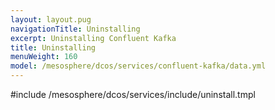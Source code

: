 ```yaml
---
layout: layout.pug
navigationTitle: Uninstalling 
excerpt: Uninstalling Confluent Kafka
title: Uninstalling 
menuWeight: 160
model: /mesosphere/dcos/services/confluent-kafka/data.yml
---
```


#include /mesosphere/dcos/services/include/uninstall.tmpl
